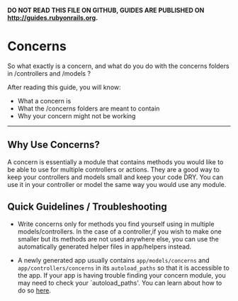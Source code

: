 **DO NOT READ THIS FILE ON GITHUB, GUIDES ARE PUBLISHED ON http://guides.rubyonrails.org.**

Concerns
========

So what exactly is a concern, and what do you do with the concerns folders in /controllers and /models ?

After reading this guide, you will know:

* What a concern is
* What the /concerns folders are meant to contain
* Why your concern might not be working

---------------------------------------------------------------

Why Use Concerns?
----------------------

A concern is essentially a module that contains methods you would like to be able to use for multiple controllers or actions. They are a good way to keep your controllers and models small and keep your code DRY.
You can use it in your controller or model the same way you would use any module.


Quick Guidelines / Troubleshooting
----------

* Write concerns only for methods you find yourself using in multiple models/controllers. In the case of a controller,if you wish to make one smaller but its methods are not used anywhere else, you can use the automatically generated helper files in app/helpers instead.

* A newly generated app usually contains `app/models/concerns` and `app/controllers/concerns` in its `autoload_paths` so that it is accessible to the app. If your app is having trouble finding your concern module, you may need to check your `autoload_paths'.
 You can learn about how to do so <a href='http://guides.rubyonrails.org/autoloading_and_reloading_constants.html#autoload-paths'>here</a>.

